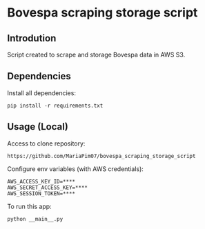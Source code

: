 # Bovespa scraping storage script

## Introdution
Script created to scrape and storage Bovespa data in AWS S3.

## Dependencies
Install all dependencies:
```
pip install -r requirements.txt
```

## Usage (Local)
Access to clone repository:
```
https://github.com/MariaPim07/bovespa_scraping_storage_script
```
Configure env variables (with AWS credentials):
```
AWS_ACCESS_KEY_ID=****
AWS_SECRET_ACCESS_KEY=****
AWS_SESSION_TOKEN=****
```
To run this app:
```
python __main__.py
```
